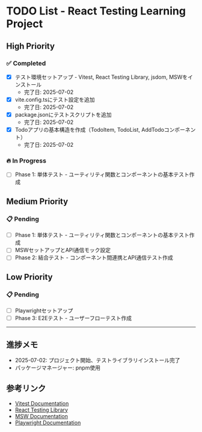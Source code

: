 # TODO List - React Testing Learning Project

## High Priority

### ✅ Completed
- [x] テスト環境セットアップ - Vitest, React Testing Library, jsdom, MSWをインストール
  - 完了日: 2025-07-02
- [x] vite.config.tsにテスト設定を追加
  - 完了日: 2025-07-02
- [x] package.jsonにテストスクリプトを追加
  - 完了日: 2025-07-02
- [x] Todoアプリの基本構造を作成（TodoItem, TodoList, AddTodoコンポーネント）
  - 完了日: 2025-07-02

### 🔥 In Progress
- [ ] Phase 1: 単体テスト - ユーティリティ関数とコンポーネントの基本テスト作成

## Medium Priority

### 📋 Pending
- [ ] Phase 1: 単体テスト - ユーティリティ関数とコンポーネントの基本テスト作成
- [ ] MSWセットアップとAPI通信モック設定
- [ ] Phase 2: 結合テスト - コンポーネント間連携とAPI通信テスト作成

## Low Priority

### 📋 Pending
- [ ] Playwrightセットアップ
- [ ] Phase 3: E2Eテスト - ユーザーフローテスト作成

---

## 進捗メモ
- 2025-07-02: プロジェクト開始、テストライブラリインストール完了
- パッケージマネージャー: pnpm使用

## 参考リンク
- [Vitest Documentation](https://vitest.dev/)
- [React Testing Library](https://testing-library.com/docs/react-testing-library/intro/)
- [MSW Documentation](https://mswjs.io/)
- [Playwright Documentation](https://playwright.dev/)